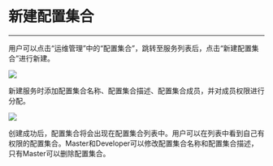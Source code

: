 # 新建配置集合

---

用户可以点击“运维管理”中的“配置集合”，跳转至服务列表后，点击“新建配置集合”进行新建。

![](https://domeos-pics.bjcnc.scs.sohucs.com/新建配置集合.png)

新建服务时添加配置集合名称、配置集合描述、配置集合成员，并对成员权限进行分配。

![](https://domeos-pics.bjcnc.scs.sohucs.com/%E6%96%B0%E5%BB%BA%E9%85%8D%E7%BD%AE%E9%9B%86%E5%90%88.png)

创建成功后，配置集合将会出现在配置集合列表中。用户可以在列表中看到自己有权限的配置集合。Master和Developer可以修改配置集合名称和配置集合描述，只有Master可以删除配置集合。
